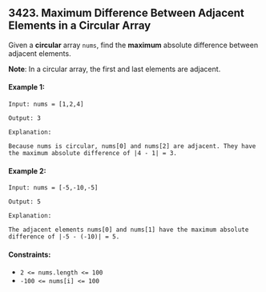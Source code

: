 ## 3423. Maximum Difference Between Adjacent Elements in a Circular Array

Given a **circular** array `nums`, find the **maximum** absolute difference between adjacent elements.

**Note**: In a circular array, the first and last elements are adjacent.

#### Example 1:
```
Input: nums = [1,2,4]

Output: 3

Explanation:

Because nums is circular, nums[0] and nums[2] are adjacent. They have the maximum absolute difference of |4 - 1| = 3.
```


#### Example 2:
```
Input: nums = [-5,-10,-5]

Output: 5

Explanation:

The adjacent elements nums[0] and nums[1] have the maximum absolute difference of |-5 - (-10)| = 5.
```


#### Constraints:
- `2 <= nums.length <= 100`
- `-100 <= nums[i] <= 100`
